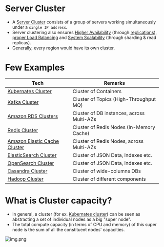 # Server Cluster
- A [Server Cluster](https://www.racksolutions.com/news/blog/server-cluster-how-it-works/) consists of a group of servers working simultaneously under a `single IP address`.
- Server clustering also ensures [Higher Availability](../Reliability/HighAvailability.md) (through [replications](../../3_DatabaseComponents/1_Glossaries/Consistency&Replication/Replication.md)), [proper Load Balancing](LoadBalancer.md) and [System Scalability](../../3_DatabaseComponents/1_Glossaries/ScalabilityDB.md) (through sharding & read replicas).
- Generally, every region would have its own cluster.

# Few Examples

| Tech                                                                                                          | Remarks                                   |
|---------------------------------------------------------------------------------------------------------------|-------------------------------------------|
| [Kubernates Cluster](../../6_ContainerOrchestrationServices/Kubernates.md)                                    | Cluster of Containers                     |
| [Kafka Cluster](../../4_MessageBrokers/Kafka/Readme.md)                                                       | Cluster of Topics (High-Throughput MQ)    |                     
| [Amazon RDS Clusters](../../../2_AWSComponents/6_DatabaseServices/AmazonRDS/MultiAZDeployment.md)             | Cluster of DB instances, across Multi-AZs |
| [Redis Cluster](../../3_DatabaseComponents/In-Memory-DB/Redis/RedisCluster.md)                             | Cluster of Redis Nodes (In-Memory Cache)  |
| [Amazon Elastic Cache Cluster](../../../2_AWSComponents/6_DatabaseServices/AmazonElasticCache/ClusterMode.md) | Cluster of Redis Nodes, across Multi-AZs  |
| [ElasticSearch Cluster](../../3_DatabaseComponents/Search-Databases/ElasticSearch/ElasticSearchCluster.md)      | Cluster of JSON Data, Indexes etc.        |
| [OpenSearch Cluster](../../../2_AWSComponents/6_DatabaseServices/AmazonOpenSearch.md)                         | Cluster of JSON Data, Indexes etc.        |
| [Casandra Cluster](../../3_DatabaseComponents/NoSQL-Databases/WideColumnDB/ApacheCasandra.md)                              | Cluster of wide-columns DBs               |
| [Hadoop Cluster](../../5_BigDataComponents/ETLServices/BatchProcessing/ApacheHadoop)                                      | Cluster of different components           |

# What is Cluster capacity?
- In general, a cluster (for ex. [Kubernates cluster](../../6_ContainerOrchestrationServices/Kubernates.md)) can be seen as abstracting a set of individual nodes as a big "super node".
- The total compute capacity (in terms of CPU and memory) of this super node is the sum of all the constituent nodes' capacities.

![img.png](../assets/server_cluster_img.png)